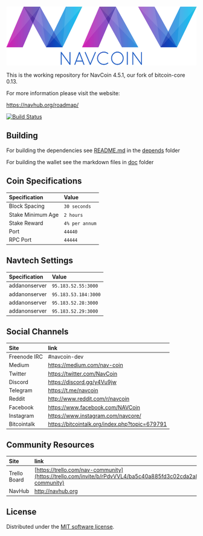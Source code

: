 ![NavCoin](./img/logo-extended.png)

This is the working repository for NavCoin 4.5.1, our fork of bitcoin-core 0.13.

For more information please visit the website:

https://navhub.org/roadmap/

[![Build Status](https://travis-ci.org/NAVCoin/navcoin-core.svg?branch=master)](https://travis-ci.org/NAVCoin/navcoin-core)

## Building

For building the dependencies see [README.md](depends/README.md) in the [depends](depends) folder

For building the wallet see the markdown files in [doc](doc) folder

## Coin Specifications

| Specification | Value |
|:-----------|:-----------|
| Block Spacing | `30 seconds` |
| Stake Minimum Age | `2 hours` |
| Stake Reward | `4% per annum` |
| Port | `44440` |
| RPC Port | `44444` |

## Navtech Settings

| Specification | Value                |
| :------------ | :------------------- |
| addanonserver | `95.183.52.55:3000`  |
| addanonserver | `95.183.53.184:3000` |
| addanonserver | `95.183.52.28:3000`  |
| addanonserver | `95.183.52.29:3000`  |

## Social Channels

| Site | link |
|:-----------|:-----------|
| Freenode IRC | #navcoin-dev |
| Medium | https://medium.com/nav-coin |
| Twitter | https://twitter.com/NavCoin |
| Discord | https://discord.gg/y4Vu9jw |
| Telegram | https://t.me/navcoin |
| Reddit | http://www.reddit.com/r/navcoin |
| Facebook | https://www.facebook.com/NAVCoin |
| Instagram | https://www.instagram.com/navcore/ |
| Bitcointalk | https://bitcointalk.org/index.php?topic=679791 |

## Community Resources

| Site         | link                                                                                                                    |
| :----------- | :---------------------------------------------------------------------------------------------------------------------- |
| Trello Board | [https://trello.com/nav-community](https://trello.com/invite/b/rPdvVVL4/ba5c40a885fd3c02cda2a8b406ff7124/nav-community) |
| NavHub       | http://navhub.org                                                                                                       |



License
---------------------
Distributed under the [MIT software license](http://www.opensource.org/licenses/mit-license.php).
